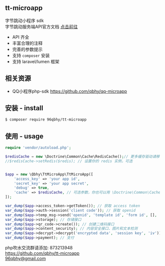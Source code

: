 ## tt-microapp
字节跳动小程序 sdk  
字节跳动服务端API官方文档 [点击前往](https://microapp.bytedance.com/dev/cn/mini-app/develop/server/server-api-introduction)

* API 齐全
* 丰富合理的注释
* 完善的参数提示
* 支持 `composer` 安装
* 支持 laravel/lumen 框架

## 相关资源
* QQ小程序php-sdk https://github.com/qbhy/qq-microapp

## 安装 - install
```bash
$ composer require 96qbhy/tt-microapp 
```

## 使用 - usage
```php
require 'vendor/autoload.php';

$redisCache = new \Doctrine\Common\Cache\RedisCache();// 更多缓存驱动请移步 https://www.doctrine-project.org/projects/doctrine-orm/en/current/reference/caching.html
//$redisCache->setRedis($redis); // 设置你的 redis 实例，可选


$app = new \Qbhy\TtMicroApp\TtMicroApp([
    'access_key' => 'your app id',
    'secret_key' => 'your app secret',
    'debug' => true,
    'cache' => $redisCache, // 可选参数，你也可以用 \Doctrine\Common\Cache\ 下面得其他缓存驱动，比如 sqlite 等
]);

var_dump($app->access_token->getToken()); // 获取 access token
var_dump($app->auth->session('client code')); // 获取 openid
var_dump($app->temp_msg->send('openid', 'template id', 'form id', [], 'page')); //模板消息
var_dump($app->storage); // 存储接口
var_dump($app->qr_code->create()); // 创建二维码接口
var_dump($app->content_security); // 内容安全接口、图片和文本检测
var_dump($app->decrypt->decrypt('encrypted data', 'session key', 'iv')); // 敏感数据处理
var_dump($app->payment); // 支付
```

php吹水交流群请添加: 873213948  
https://github.com/qbhy/tt-microapp  
96qbhy@gmail.com